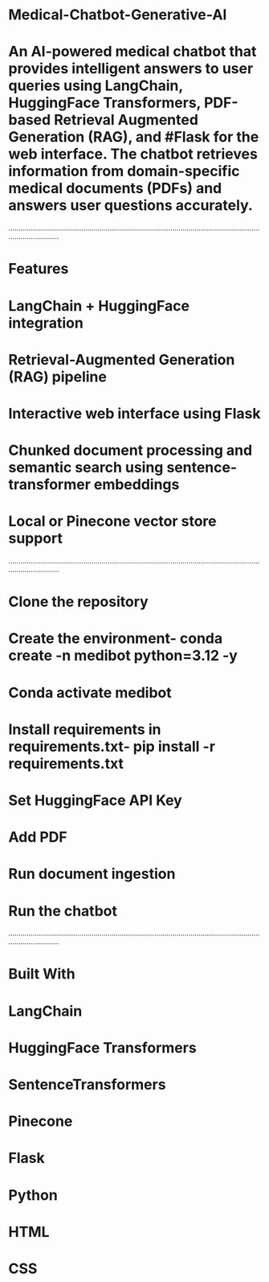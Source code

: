 # Medical-Chatbot-Generative-AI
# An AI-powered medical chatbot that provides intelligent answers to user queries using LangChain, HuggingFace Transformers, PDF-based Retrieval Augmented Generation (RAG), and #Flask for the web interface. The chatbot retrieves information from domain-specific medical documents (PDFs) and answers user questions accurately.
.....................................................................................................................................................
# Features
# LangChain + HuggingFace integration
# Retrieval-Augmented Generation (RAG) pipeline
# Interactive web interface using Flask
# Chunked document processing and semantic search using sentence-transformer embeddings
# Local or Pinecone vector store support
.....................................................................................................................................................
# Clone the repository
# Create the environment- conda create -n medibot python=3.12 -y
# Conda activate medibot
# Install requirements in requirements.txt- pip install -r requirements.txt
# Set HuggingFace API Key
# Add PDF
# Run document ingestion
# Run the chatbot
.....................................................................................................................................................
# Built With
# LangChain
# HuggingFace Transformers
# SentenceTransformers
# Pinecone
# Flask
# Python
# HTML
# CSS
